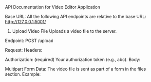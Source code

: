 API Documentation for Video Editor Application

Base URL:
All the following API endpoints are relative to the base URL:
http://127.0.0.1:5001/

1. Upload Video File
Uploads a video file to the server.

Endpoint:
POST /upload

Request:
Headers:

Authorization: (required) Your authorization token (e.g., abc).
Body:

Multipart Form Data: The video file is sent as part of a form in the files section.
Example: